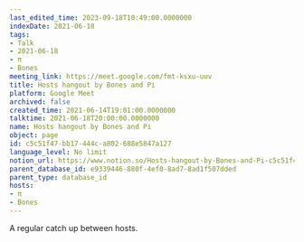 ```yaml
---
last_edited_time: 2023-09-18T10:49:00.0000000
indexDate: 2021-06-18
tags:
- Talk
- 2021-06-18
- π
- Bones
meeting_link: https://meet.google.com/fmt-ksxu-uuv
title: Hosts hangout by Bones and Pi
platform: Google Meet
archived: false
created_time: 2021-06-14T19:01:00.0000000
talktime: 2021-06-18T20:00:00.0000000
name: Hosts hangout by Bones and Pi
object: page
id: c5c51f47-bb17-444c-a802-688e5847a127
language_level: No limit
notion_url: https://www.notion.so/Hosts-hangout-by-Bones-and-Pi-c5c51f47bb17444ca802688e5847a127
parent_database_id: e9339446-880f-4ef0-8ad7-8ad1f507dded
parent_type: database_id
hosts:
- π
- Bones
---
```


A regular catch up between hosts.


